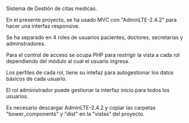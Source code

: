 
Sistema de Gestión de citas medicas.

En el presente proyecto, se ha usado MVC con "AdminLTE-2.4.2" para hacer una interfaz responsive. 

Se ha separado en 4 roles de usuarios pacientes, doctores, secretarias y adminstradores. 

Para el control de acceso se ocupa PHP para restrigir la vista a cada rol dependiendo del módulo al cual el usuario ingresa.

Los perfiles de cada rol, tiene su intefaz para autogestionar los datos básicos de cada usuario.

El rol administrador puede gestionar la interfaz inicio para todos los usuarios.

Es necesario descargar AdminLTE-2.4.2 y copiar las carpetas "bower_components" y "dist" en la "vistas" del proyecto. 

